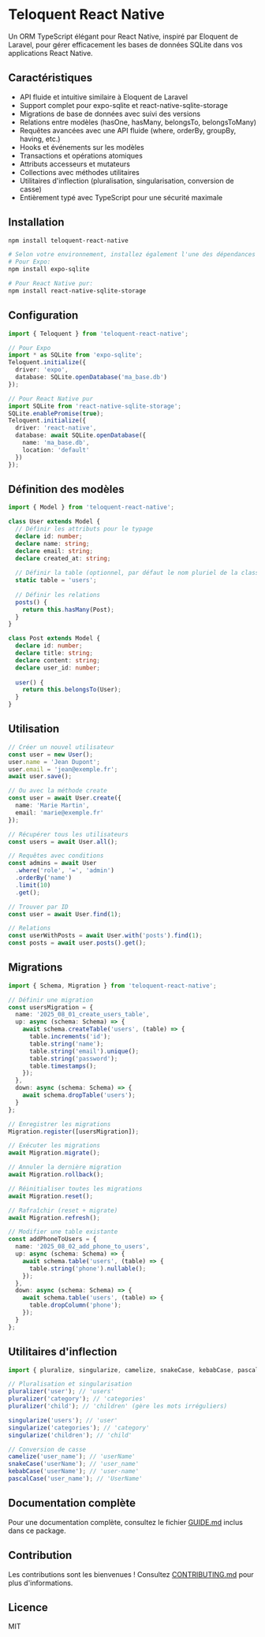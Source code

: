 # Teloquent React Native

Un ORM TypeScript élégant pour React Native, inspiré par Eloquent de Laravel, pour gérer efficacement les bases de données SQLite dans vos applications React Native.

## Caractéristiques

- API fluide et intuitive similaire à Eloquent de Laravel
- Support complet pour expo-sqlite et react-native-sqlite-storage
- Migrations de base de données avec suivi des versions
- Relations entre modèles (hasOne, hasMany, belongsTo, belongsToMany)
- Requêtes avancées avec une API fluide (where, orderBy, groupBy, having, etc.)
- Hooks et événements sur les modèles
- Transactions et opérations atomiques
- Attributs accesseurs et mutateurs
- Collections avec méthodes utilitaires
- Utilitaires d'inflection (pluralisation, singularisation, conversion de casse)
- Entièrement typé avec TypeScript pour une sécurité maximale

## Installation

```bash
npm install teloquent-react-native

# Selon votre environnement, installez également l'une des dépendances suivantes:
# Pour Expo:
npm install expo-sqlite

# Pour React Native pur:
npm install react-native-sqlite-storage
```

## Configuration

```typescript
import { Teloquent } from 'teloquent-react-native';

// Pour Expo
import * as SQLite from 'expo-sqlite';
Teloquent.initialize({
  driver: 'expo',
  database: SQLite.openDatabase('ma_base.db')
});

// Pour React Native pur
import SQLite from 'react-native-sqlite-storage';
SQLite.enablePromise(true);
Teloquent.initialize({
  driver: 'react-native',
  database: await SQLite.openDatabase({
    name: 'ma_base.db',
    location: 'default'
  })
});
```

## Définition des modèles

```typescript
import { Model } from 'teloquent-react-native';

class User extends Model {
  // Définir les attributs pour le typage
  declare id: number;
  declare name: string;
  declare email: string;
  declare created_at: string;
  
  // Définir la table (optionnel, par défaut le nom pluriel de la classe)
  static table = 'users';
  
  // Définir les relations
  posts() {
    return this.hasMany(Post);
  }
}

class Post extends Model {
  declare id: number;
  declare title: string;
  declare content: string;
  declare user_id: number;
  
  user() {
    return this.belongsTo(User);
  }
}
```

## Utilisation

```typescript
// Créer un nouvel utilisateur
const user = new User();
user.name = 'Jean Dupont';
user.email = 'jean@exemple.fr';
await user.save();

// Ou avec la méthode create
const user = await User.create({
  name: 'Marie Martin',
  email: 'marie@exemple.fr'
});

// Récupérer tous les utilisateurs
const users = await User.all();

// Requêtes avec conditions
const admins = await User
  .where('role', '=', 'admin')
  .orderBy('name')
  .limit(10)
  .get();

// Trouver par ID
const user = await User.find(1);

// Relations
const userWithPosts = await User.with('posts').find(1);
const posts = await user.posts().get();
```

## Migrations

```typescript
import { Schema, Migration } from 'teloquent-react-native';

// Définir une migration
const usersMigration = {
  name: '2025_08_01_create_users_table',
  up: async (schema: Schema) => {
    await schema.createTable('users', (table) => {
      table.increments('id');
      table.string('name');
      table.string('email').unique();
      table.string('password');
      table.timestamps();
    });
  },
  down: async (schema: Schema) => {
    await schema.dropTable('users');
  }
};

// Enregistrer les migrations
Migration.register([usersMigration]);

// Exécuter les migrations
await Migration.migrate();

// Annuler la dernière migration
await Migration.rollback();

// Réinitialiser toutes les migrations
await Migration.reset();

// Rafraîchir (reset + migrate)
await Migration.refresh();

// Modifier une table existante
const addPhoneToUsers = {
  name: '2025_08_02_add_phone_to_users',
  up: async (schema: Schema) => {
    await schema.table('users', (table) => {
      table.string('phone').nullable();
    });
  },
  down: async (schema: Schema) => {
    await schema.table('users', (table) => {
      table.dropColumn('phone');
    });
  }
};
```

## Utilitaires d'inflection

```typescript
import { pluralize, singularize, camelize, snakeCase, kebabCase, pascalCase } from 'teloquent-react-native';

// Pluralisation et singularisation
pluralizer('user'); // 'users'
pluralizer('category'); // 'categories'
pluralizer('child'); // 'children' (gère les mots irréguliers)

singularize('users'); // 'user'
singularize('categories'); // 'category'
singularize('children'); // 'child'

// Conversion de casse
camelize('user_name'); // 'userName'
snakeCase('userName'); // 'user_name'
kebabCase('userName'); // 'user-name'
pascalCase('user_name'); // 'UserName'
```

## Documentation complète

Pour une documentation complète, consultez le fichier [GUIDE.md](./docs/GUIDE.md) inclus dans ce package.

## Contribution

Les contributions sont les bienvenues ! Consultez [CONTRIBUTING.md](./CONTRIBUTING.md) pour plus d'informations.

## Licence

MIT
